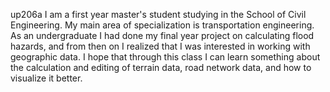 up206a
I am a first year master's student studying in the School of Civil Engineering. My main area of specialization is transportation engineering. As an undergraduate I had done my final year project on calculating flood hazards, and from then on I realized that I was interested in working with geographic data. I hope that through this class I can learn something about the calculation and editing of terrain data, road network data, and how to visualize it better.
